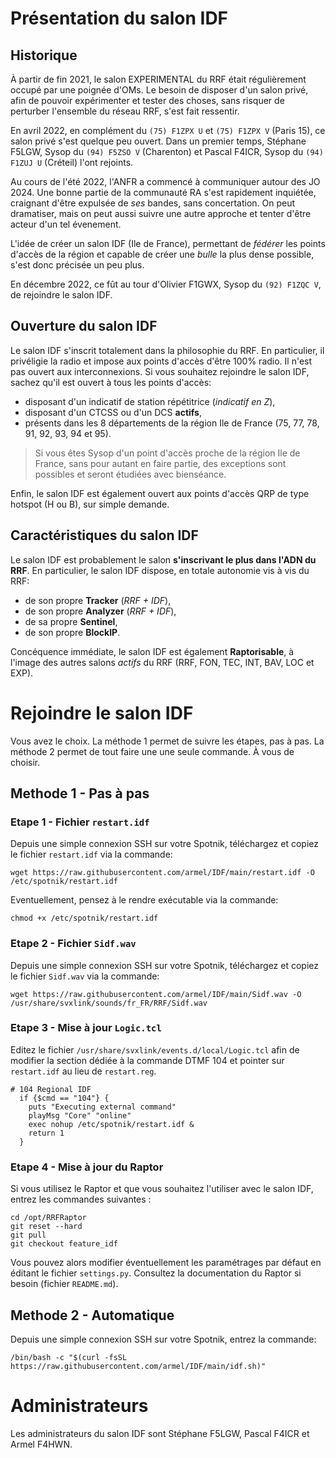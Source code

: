 # Présentation du salon IDF

## Historique

À partir de fin 2021, le salon EXPERIMENTAL du RRF était régulièrement occupé par une poignée d'OMs. Le besoin de disposer d'un salon privé, afin de pouvoir expérimenter et tester des choses, sans risquer de perturber l'ensemble du réseau RRF, s'est fait ressentir.

En avril 2022, en complément du `(75) F1ZPX U` et `(75) F1ZPX V` (Paris 15), ce salon privé s'est quelque peu ouvert. Dans un premier temps, Stéphane F5LGW, Sysop du `(94) F5ZSO V` (Charenton) et Pascal F4ICR, Sysop du `(94) F1ZUJ U` (Créteil) l'ont rejoints.

Au cours de l'été 2022, l'ANFR a commencé à communiquer autour des JO 2024. Une bonne partie de la communauté RA s'est rapidement inquiétée, craignant d'être expulsée de *ses* bandes, sans concertation. On peut dramatiser, mais on peut aussi suivre une autre approche et tenter d'être acteur d'un tel évenement. 

L'idée de créer un salon IDF (Ile de France), permettant de *fédérer* les points d'accès de la région et capable de créer une *bulle* la plus dense possible, s'est donc précisée un peu plus.

En décembre 2022, ce fût au tour d'Olivier F1GWX, Sysop du `(92) F1ZQC V`, de rejoindre le salon IDF.

## Ouverture du salon IDF

Le salon IDF s'inscrit totalement dans la philosophie du RRF. En particulier, il privéligie la radio et impose aux points d'accès d'être 100% radio. Il n'est pas ouvert aux interconnexions. Si vous souhaitez rejoindre le salon IDF, sachez qu'il est ouvert à tous les points d'accès: 

- disposant d'un indicatif de station répétitrice (*indicatif en Z*), 
- disposant d'un CTCSS ou d'un DCS **actifs**,
- présents dans les 8 départements de la région Ile de France (75, 77, 78, 91, 92, 93, 94 et 95).

> Si vous êtes Sysop d'un point d'accès proche de la région Ile de France, sans pour autant en faire partie, des exceptions sont possibles et seront étudiées avec bienséance. 

Enfin, le salon IDF est également ouvert aux points d'accès QRP de type hotspot (H ou B), sur simple demande.


## Caractéristiques du salon IDF

Le salon IDF est probablement le salon **s'inscrivant le plus dans l'ADN du RRF**. En particulier, le salon IDF dispose, en totale autonomie vis à vis du RRF:

- de son propre **Tracker** (*RRF + IDF*),
- de son propre **Analyzer** (*RRF + IDF*),
- de sa propre **Sentinel**,
- de son propre **BlockIP**.

Concéquence immédiate, le salon IDF est également **Raptorisable**, à l'image des autres salons *actifs* du RRF (RRF, FON, TEC, INT, BAV, LOC et EXP).

# Rejoindre le salon IDF

Vous avez le choix. La méthode 1 permet de suivre les étapes, pas à pas. La méthode 2 permet de tout faire une une seule commande. À vous de choisir.

## Methode 1 - Pas à pas

### Etape 1 - Fichier `restart.idf`

Depuis une simple connexion SSH sur votre Spotnik, téléchargez et copiez le fichier `restart.idf` via la commande:

`wget https://raw.githubusercontent.com/armel/IDF/main/restart.idf -O /etc/spotnik/restart.idf`

Eventuellement, pensez à le rendre exécutable via la commande:

`chmod +x /etc/spotnik/restart.idf`

### Etape 2 - Fichier `Sidf.wav`

Depuis une simple connexion SSH sur votre Spotnik, téléchargez et copiez le fichier `Sidf.wav` via la commande:

`wget https://raw.githubusercontent.com/armel/IDF/main/Sidf.wav -O /usr/share/svxlink/sounds/fr_FR/RRF/Sidf.wav`

### Etape 3 - Mise à jour `Logic.tcl`

Editez le fichier `/usr/share/svxlink/events.d/local/Logic.tcl` afin de modifier la section dédiée à la commande DTMF 104 et pointer sur `restart.idf` au lieu de `restart.reg`.

```
# 104 Regional IDF
  if {$cmd == "104"} {
    puts "Executing external command"
    playMsg "Core" "online"
    exec nohup /etc/spotnik/restart.idf &
    return 1
  }
```

### Etape 4 - Mise à jour du Raptor

Si vous utilisez le Raptor et que vous souhaitez l'utiliser avec le salon IDF, entrez les commandes suivantes :

```
cd /opt/RRFRaptor
git reset --hard
git pull
git checkout feature_idf
```

Vous pouvez alors modifier éventuellement les paramétrages par défaut en éditant le fichier `settings.py`. Consultez la documentation du Raptor si besoin (fichier `README.md`).

## Methode 2 - Automatique

Depuis une simple connexion SSH sur votre Spotnik, entrez la commande:

`/bin/bash -c "$(curl -fsSL https://raw.githubusercontent.com/armel/IDF/main/idf.sh)"`


# Administrateurs

Les administrateurs du salon IDF sont Stéphane F5LGW, Pascal F4ICR et Armel F4HWN. 
